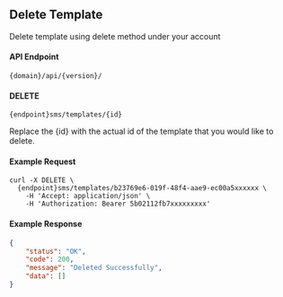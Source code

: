 ## Delete Template

Delete template using delete method under your account

#### API Endpoint

```
{domain}/api/{version}/
```

#### DELETE

```
{endpoint}sms/templates/{id}
```

Replace the {id} with the actual id of the template that you would like to delete.

#### Example Request

```
curl -X DELETE \
  {endpoint}sms/templates/b23769e6-019f-48f4-aae9-ec00a5xxxxxx \
    -H 'Accept: application/json' \
    -H 'Authorization: Bearer 5b02112fb7xxxxxxxxx'
```

#### Example Response

```json
{
    "status": "OK",
    "code": 200,
    "message": "Deleted Successfully",
    "data": []
}
```
